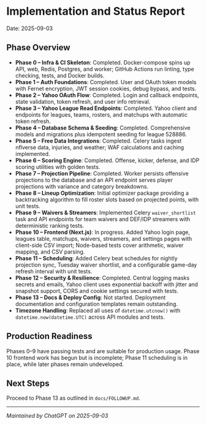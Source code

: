 # Implementation and Status Report

Date: 2025-09-03

## Phase Overview
- **Phase 0 – Infra & CI Skeleton**: Completed. Docker-compose spins up API, web, Redis, Postgres, and worker; GitHub Actions run linting, type checking, tests, and Docker builds.
- **Phase 1 – Auth Foundations**: Completed. User and OAuth token models with Fernet encryption, JWT session cookies, debug bypass, and tests.
- **Phase 2 – Yahoo OAuth Flow**: Completed. Login and callback endpoints, state validation, token refresh, and user info retrieval.
- **Phase 3 – Yahoo League Read Endpoints**: Completed. Yahoo client and endpoints for leagues, teams, rosters, and matchups with automatic token refresh.
- **Phase 4 – Database Schema & Seeding**: Completed. Comprehensive models and migrations plus idempotent seeding for league 528886.
- **Phase 5 – Free Data Integrations**: Completed. Celery tasks ingest nflverse data, injuries, and weather; WAF calculations and caching implemented.
- **Phase 6 – Scoring Engine**: Completed. Offense, kicker, defense, and IDP scoring utilities with golden tests.
- **Phase 7 – Projection Pipeline**: Completed. Worker persists offensive projections to the database and an API endpoint serves player projections with variance and category breakdowns.
- **Phase 8 – Lineup Optimization**: Initial optimizer package providing a backtracking algorithm to fill roster slots based on projected points, with unit tests.
- **Phase 9 – Waivers & Streamers**: Implemented Celery `waiver_shortlist` task and API endpoints for team waivers and DEF/IDP streamers with deterministic ranking tests.
- **Phase 10 – Frontend (Next.js)**: In progress. Added Yahoo login page, leagues table, matchups, waivers, streamers, and settings pages with client-side CSV import; Node-based tests cover arithmetic, waiver mapping, and CSV parsing.
- **Phase 11 – Scheduling**: Added Celery beat schedules for nightly projection sync, Tuesday waiver shortlist, and a configurable game-day refresh interval with unit tests.
- **Phase 12 – Security & Resilience**: Completed. Central logging masks secrets and emails, Yahoo client uses exponential backoff with jitter and snapshot support, CORS and cookie settings secured with tests.
- **Phase 13 – Docs & Deploy Config**: Not started. Deployment documentation and configuration templates remain outstanding.
- **Timezone Handling**: Replaced all uses of `datetime.utcnow()` with `datetime.now(datetime.UTC)` across API modules and tests.

## Production Readiness
Phases 0–9 have passing tests and are suitable for production usage. Phase 10 frontend work has begun but is incomplete; Phase 11 scheduling is in place, while later phases remain undeveloped.

## Next Steps
Proceed to Phase 13 as outlined in `docs/FOLLOWUP.md`.

---

*Maintained by ChatGPT on 2025-09-03*
